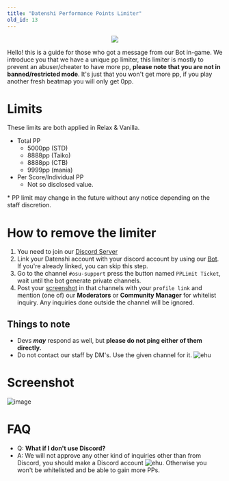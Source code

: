 ```yaml
---
title: "Datenshi Performance Points Limiter"
old_id: 13
---
```

<div style="text-align:center"><img src="https://user-images.githubusercontent.com/10250068/116959299-c8ae3580-accf-11eb-9ca3-15cd662dbca0.png" /></div>

Hello! this is a guide for those who got a message from our Bot in-game. We introduce you that we have a unique pp limiter, this limiter is mostly to prevent an abuser/cheater to have more pp, **please note that you are not in banned/restricted mode**. It's just that you won't get more pp, if you play another fresh beatmap you will only get 0pp.

# Limits

These limits are both applied in Relax & Vanilla.

- Total PP
  - 5000pp (STD)
  - 8888pp (Taiko) 
  - 8888pp (CTB)
  - 9999pp (mania)
- Per Score/Individual PP
  - Not so disclosed value.

\* PP limit may change in the future without any notice depending on the staff discretion.

# How to remove the limiter

1. You need to join our [Discord Server](https://datenshi.pw/discord) 
2. Link your Datenshi account with your discord account by using our [Bot](https://osu.datenshi.pw/discordtokens). If you're already linked, you can skip this step.
3. Go to the channel `#osu-support` press the button named `PPLimit Ticket`, wait until the bot generate private channels. 
4. Post your [screenshot](https://cdn.discordapp.com/attachments/698597147553169429/816492708356423680/screenshot308.jpg) in that channels with your `profile link` and mention (one of) our **Moderators** or **Community Manager** for whitelist inquiry. Any inquiries done outside the channel will be ignored.

## Things to note

- Devs ***__may__*** respond as well, but **please do not ping either of them directly.**
- Do not contact our staff by DM's. Use the given channel for it. ![ehu](https://user-images.githubusercontent.com/9847780/116959893-1ecbaa80-acc9-11eb-99ce-fd475b89e75c.png)

# Screenshot

![image](https://user-images.githubusercontent.com/10250068/121777556-5b8e9980-cbc5-11eb-9a93-9257b9093494.png)

# FAQ

- Q: **What if I don't use Discord?**
- A: We will not approve any other kind of inquiries other than from Discord, you should make a Discord account ![ehu](https://user-images.githubusercontent.com/9847780/116959893-1ecbaa80-acc9-11eb-99ce-fd475b89e75c.png). Otherwise you won't be whitelisted and be able to gain more PPs.
